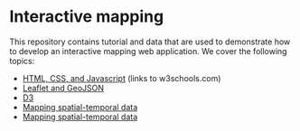 # Interactive mapping

This repository contains tutorial and data that are used to demonstrate how to develop an interactive mapping web application. We cover the following topics:

- [HTML, CSS, and Javascript](tutorial-1.html) (links to w3schools.com)
- [Leaflet and GeoJSON](tutorial-2.html)
- [D3](tutorial-3.html)
- [Mapping spatial-temporal data](tutorial-4.html)
- [Mapping spatial-temporal data](tutorial-5.html)
